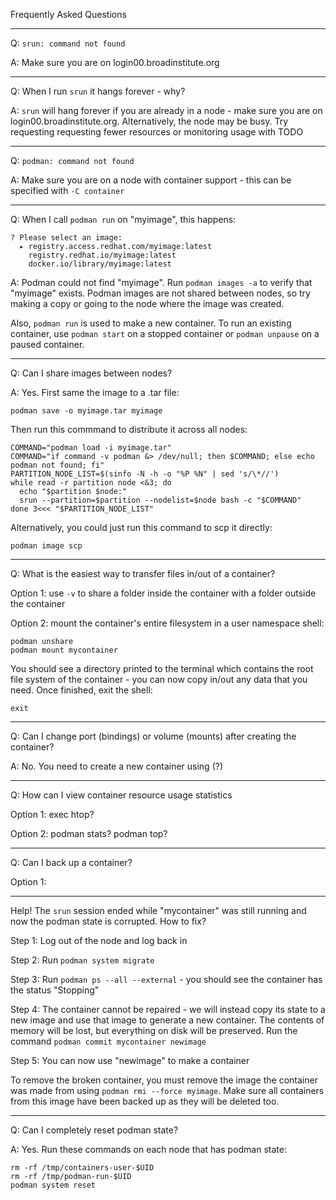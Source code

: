 Frequently Asked Questions

---

Q: `srun: command not found`

A: Make sure you are on login00.broadinstitute.org

---

Q: When I run `srun` it hangs forever - why?

A: `srun` will hang forever if you are already in a node - make sure you are on login00.broadinstitute.org. Alternatively, the node may be busy. Try requesting requesting fewer resources or monitoring usage with TODO

---

Q: `podman: command not found`

A: Make sure you are on a node with container support - this can be specified with `-C container`

---

Q: When I call `podman run` on "myimage", this happens:

```
? Please select an image: 
  ▸ registry.access.redhat.com/myimage:latest
    registry.redhat.io/myimage:latest
    docker.io/library/myimage:latest
```

A: Podman could not find "myimage". Run `podman images -a` to verify that "myimage" exists. Podman images are not shared between nodes, so try making a copy or going to the node where the image was created.

Also, `podman run` is used to make a new container. To run an existing container, use `podman start` on a stopped container or `podman unpause` on a paused container.

---

Q: Can I share images between nodes?

A: Yes. First same the image to a .tar file:

```podman save -o myimage.tar myimage```

Then run this commmand to distribute it across all nodes:

```
COMMAND="podman load -i myimage.tar"
COMMAND="if command -v podman &> /dev/null; then $COMMAND; else echo podman not found; fi"
PARTITION_NODE_LIST=$(sinfo -N -h -o "%P %N" | sed 's/\*//')
while read -r partition node <&3; do
  echo "$partition $node:"
  srun --partition=$partition --nodelist=$node bash -c "$COMMAND"
done 3<<< "$PARTITION_NODE_LIST"
```

Alternatively, you could just run this command to scp it directly:

```
podman image scp
```

---

Q: What is the easiest way to transfer files in/out of a container?

Option 1: use `-v` to share a folder inside the container with a folder outside the container

Option 2: mount the container's entire filesystem in a user namespace shell:

```
podman unshare
podman mount mycontainer
```

You should see a directory printed to the terminal which contains the root file system of the container - you can now copy in/out any data that you need. Once finished, exit the shell:

```exit```

---

Q: Can I change port (bindings) or volume (mounts) after creating the container?

A: No. You need to create a new container using (?)

---

Q: How can I view container resource usage statistics

Option 1: exec htop?

Option 2: podman stats? podman top?

---

Q: Can I back up a container?

Option 1:

---

Help! The `srun` session ended while "mycontainer" was still running and now the podman state is corrupted. How to fix?

Step 1: Log out of the node and log back in 

Step 2: Run `podman system migrate`

Step 3: Run `podman ps --all --external` - you should see the container has the status "Stopping"

Step 4: The container cannot be repaired - we will instead copy its state to a new image and use that image to generate a new container. The contents of memory will be lost, but everything on disk will be preserved. Run the command `podman commit mycontainer newimage`

Step 5: You can now use "newimage" to make a container

To remove the broken container, you must remove the image the container was made from using `podman rmi --force myimage`. Make sure all containers from this image have been backed up as they will be deleted too.

---

Q: Can I completely reset podman state?

A: Yes. Run these commands on each node that has podman state:

```
rm -rf /tmp/containers-user-$UID
rm -rf /tmp/podman-run-$UID
podman system reset
```
